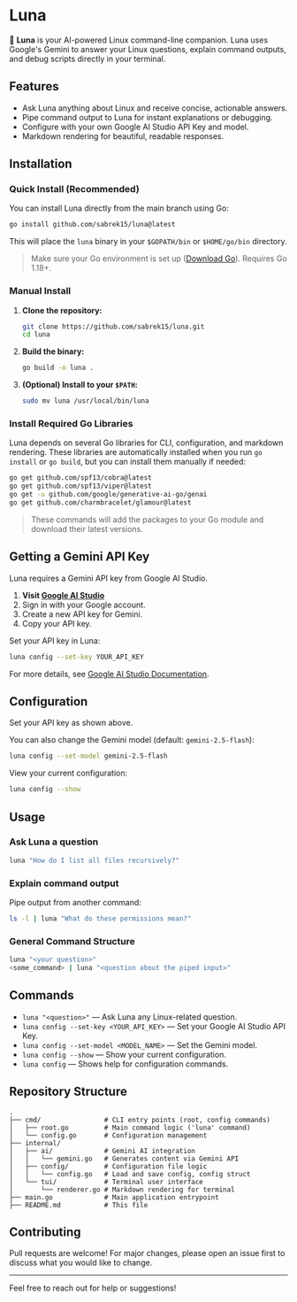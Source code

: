 # Luna

🌙 **Luna** is your AI-powered Linux command-line companion. Luna uses Google's Gemini to answer your Linux questions, explain command outputs, and debug scripts directly in your terminal.

## Features

- Ask Luna anything about Linux and receive concise, actionable answers.
- Pipe command output to Luna for instant explanations or debugging.
- Configure with your own Google AI Studio API Key and model.
- Markdown rendering for beautiful, readable responses.

## Installation

### Quick Install (Recommended)

You can install Luna directly from the main branch using Go:

```sh
go install github.com/sabrek15/luna@latest
```

This will place the `luna` binary in your `$GOPATH/bin` or `$HOME/go/bin` directory.

> Make sure your Go environment is set up ([Download Go](https://golang.org/dl/)). Requires Go 1.18+.

### Manual Install

1. **Clone the repository:**
   ```sh
   git clone https://github.com/sabrek15/luna.git
   cd luna
   ```

2. **Build the binary:**
   ```sh
   go build -o luna .
   ```

3. **(Optional) Install to your `$PATH`:**
   ```sh
   sudo mv luna /usr/local/bin/luna
   ```

### Install Required Go Libraries

Luna depends on several Go libraries for CLI, configuration, and markdown rendering. These libraries are automatically installed when you run `go install` or `go build`, but you can install them manually if needed:

```sh
go get github.com/spf13/cobra@latest
go get github.com/spf13/viper@latest
go get -u github.com/google/generative-ai-go/genai
go get github.com/charmbracelet/glamour@latest
```

> These commands will add the packages to your Go module and download their latest versions.

## Getting a Gemini API Key

Luna requires a Gemini API key from Google AI Studio.

1. **Visit [Google AI Studio](https://aistudio.google.com/app/apikey)**
2. Sign in with your Google account.
3. Create a new API key for Gemini.
4. Copy your API key.

Set your API key in Luna:
```sh
luna config --set-key YOUR_API_KEY
```

For more details, see [Google AI Studio Documentation](https://aistudio.google.com/app/apikey).

## Configuration

Set your API key as shown above.

You can also change the Gemini model (default: `gemini-2.5-flash`):

```sh
luna config --set-model gemini-2.5-flash
```

View your current configuration:

```sh
luna config --show
```

## Usage

### Ask Luna a question

```sh
luna "How do I list all files recursively?"
```

### Explain command output

Pipe output from another command:

```sh
ls -l | luna "What do these permissions mean?"
```

### General Command Structure

```sh
luna "<your question>"
<some_command> | luna "<question about the piped input>"
```

## Commands

- `luna "<question>"` — Ask Luna any Linux-related question.
- `luna config --set-key <YOUR_API_KEY>` — Set your Google AI Studio API Key.
- `luna config --set-model <MODEL_NAME>` — Set the Gemini model.
- `luna config --show` — Show your current configuration.
- `luna config` — Shows help for configuration commands.

## Repository Structure

```
.
├── cmd/                # CLI entry points (root, config commands)
│   ├── root.go         # Main command logic ('luna' command)
│   └── config.go       # Configuration management
├── internal/
│   ├── ai/             # Gemini AI integration
│   │   └── gemini.go   # Generates content via Gemini API
│   ├── config/         # Configuration file logic
│   │   └── config.go   # Load and save config, config struct
│   └── tui/            # Terminal user interface
│       └── renderer.go # Markdown rendering for terminal
├── main.go             # Main application entrypoint
├── README.md           # This file
```

## Contributing

Pull requests are welcome! For major changes, please open an issue first to discuss what you would like to change.

---

Feel free to reach out for help or suggestions!